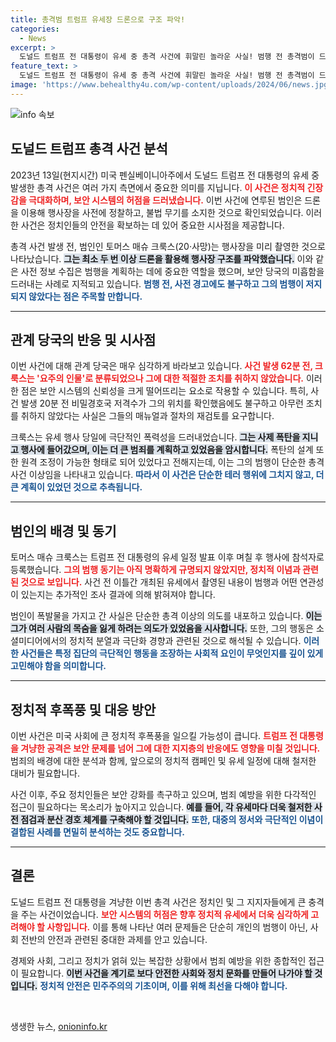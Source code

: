 ```yaml
---
title: 총격범 트럼프 유세장 드론으로 구조 파악!
categories:
  - News
excerpt: >
  도널드 트럼프 전 대통령이 유세 중 총격 사건에 휘말린 놀라운 사실! 범행 전 총격범이 드론으로 행사장을 정찰하며 구성한 위험한 계획이 밝혀졌다. 보안 허점 논란 속, 사전 경고에도 불구하고 막지 못한 이유는 무엇일까?
feature_text: >
  도널드 트럼프 전 대통령이 유세 중 총격 사건에 휘말린 놀라운 사실! 범행 전 총격범이 드론으로 행사장을 정찰하며 구성한 위험한 계획이 밝혀졌다. 보안 허점 논란 속, 사전 경고에도 불구하고 막지 못한 이유는 무엇일까?
image: 'https://www.behealthy4u.com/wp-content/uploads/2024/06/news.jpg'
---
```


<p><img src="https://www.behealthy4u.com/wp-content/uploads/2024/06/news.jpg" alt="info 속보" /></p>

<h2 data-ke-size="size26">도널드 트럼프 총격 사건 분석</h2>

<p data-ke-size="size16">2023년 13일(현지시간) 미국 펜실베이니아주에서 도널드 트럼프 전 대통령의 유세 중 발생한 총격 사건은 여러 가지 측면에서 중요한 의미를 지닙니다. <b><span style="color: #ee2323;">이 사건은 정치적 긴장감을 극대화하며, 보안 시스템의 허점을 드러냈습니다.</span></b> 이번 사건에 연루된 범인은 드론을 이용해 행사장을 사전에 정찰하고, 불법 무기를 소지한 것으로 확인되었습니다. 이러한 사건은 정치인들의 안전을 확보하는 데 있어 중요한 시사점을 제공합니다.</p>

<p data-ke-size="size16">총격 사건 발생 전, 범인인 토머스 매슈 크룩스(20·사망)는 행사장을 미리 촬영한 것으로 나타났습니다. <b><span style="background-color: #21538527;">그는 최소 두 번 이상 드론을 활용해 행사장 구조를 파악했습니다.</span></b> 이와 같은 사전 정보 수집은 범행을 계획하는 데에 중요한 역할을 했으며, 보안 당국의 미흡함을 드러내는 사례로 지적되고 있습니다. <b><span style="color: #1a5490;">범행 전, 사전 경고에도 불구하고 그의 범행이 저지되지 않았다는 점은 주목할 만합니다.</span></b></p>

<hr>

<h2 data-ke-size="size26">관계 당국의 반응 및 시사점</h2>

<p data-ke-size="size16">이번 사건에 대해 관계 당국은 매우 심각하게 바라보고 있습니다. <b><span style="color: #ee2323;">사건 발생 62분 전, 크룩스는 '요주의 인물'로 분류되었으나 그에 대한 적절한 조치를 취하지 않았습니다.</span></b> 이러한 점은 보안 시스템의 신뢰성을 크게 떨어뜨리는 요소로 작용할 수 있습니다. 특히, 사건 발생 20분 전 비밀경호국 저격수가 그의 위치를 확인했음에도 불구하고 아무런 조치를 취하지 않았다는 사실은 그들의 매뉴얼과 절차의 재검토를 요구합니다.</p>

<p data-ke-size="size16">크룩스는 유세 행사 당일에 극단적인 폭력성을 드러내었습니다. <b><span style="background-color: #21538527;">그는 사제 폭탄을 지니고 행사에 들어갔으며, 이는 더 큰 범죄를 계획하고 있었음을 암시합니다.</span></b> 폭탄의 설계 또한 원격 조정이 가능한 형태로 되어 있었다고 전해지는데, 이는 그의 범행이 단순한 총격 사건 이상임을 나타내고 있습니다. <b><span style="color: #1a5490;">따라서 이 사건은 단순한 테러 행위에 그치지 않고, 더 큰 계획이 있었던 것으로 추측됩니다.</span></b></p>

<hr>

<h2 data-ke-size="size26">범인의 배경 및 동기</h2>

<p data-ke-size="size16">토머스 매슈 크룩스는 트럼프 전 대통령의 유세 일정 발표 이후 며칠 후 행사에 참석자로 등록했습니다. <b><span style="color: #ee2323;">그의 범행 동기는 아직 명확하게 규명되지 않았지만, 정치적 이념과 관련된 것으로 보입니다.</span></b> 사건 전 이틀간 개최된 유세에서 촬영된 내용이 범행과 어떤 연관성이 있는지는 추가적인 조사 결과에 의해 밝혀져야 합니다.</p>

<p data-ke-size="size16">범인이 폭발물을 가지고 간 사실은 단순한 총격 이상의 의도를 내포하고 있습니다. <b><span style="background-color: #21538527;">이는 그가 여러 사람의 목숨을 잃게 하려는 의도가 있었음을 시사합니다.</span></b> 또한, 그의 행동은 소셜미디어에서의 정치적 분열과 극단화 경향과 관련된 것으로 해석될 수 있습니다. <b><span style="color: #1a5490;">이러한 사건들은 특정 집단의 극단적인 행동을 조장하는 사회적 요인이 무엇인지를 깊이 있게 고민해야 함을 의미합니다.</span></b></p>

<hr>

<h2 data-ke-size="size26">정치적 후폭풍 및 대응 방안</h2>

<p data-ke-size="size16">이번 사건은 미국 사회에 큰 정치적 후폭풍을 일으킬 가능성이 큽니다. <b><span style="color: #ee2323;">트럼프 전 대통령을 겨냥한 공격은 보안 문제를 넘어 그에 대한 지지층의 반응에도 영향을 미칠 것입니다.</span></b> 범죄의 배경에 대한 분석과 함께, 앞으로의 정치적 캠페인 및 유세 일정에 대해 철저한 대비가 필요합니다.</p>

<p data-ke-size="size16">사건 이후, 주요 정치인들은 보안 강화를 촉구하고 있으며, 범죄 예방을 위한 다각적인 접근이 필요하다는 목소리가 높아지고 있습니다. <b><span style="background-color: #21538527;">예를 들어, 각 유세마다 더욱 철저한 사전 점검과 분산 경호 체계를 구축해야 할 것입니다.</span></b> <b><span style="color: #1a5490;">또한, 대중의 정서와 극단적인 이념이 결합된 사례를 면밀히 분석하는 것도 중요합니다.</span></b></p>

<hr>

<h2 data-ke-size="size26">결론</h2>

<p data-ke-size="size16">도널드 트럼프 전 대통령을 겨냥한 이번 총격 사건은 정치인 및 그 지지자들에게 큰 충격을 주는 사건이었습니다. <b><span style="color: #ee2323;">보안 시스템의 허점은 향후 정치적 유세에서 더욱 심각하게 고려해야 할 사항입니다.</span></b> 이를 통해 나타난 여러 문제들은 단순히 개인의 범행이 아닌, 사회 전반의 안전과 관련된 중대한 과제를 안고 있습니다.</p>

<p data-ke-size="size16">경제와 사회, 그리고 정치가 얽혀 있는 복잡한 상황에서 범죄 예방을 위한 종합적인 접근이 필요합니다. <b><span style="background-color: #21538527;">이번 사건을 계기로 보다 안전한 사회와 정치 문화를 만들어 나가야 할 것입니다.</span></b> <b><span style="color: #1a5490;">정치적 안전은 민주주의의 기초이며, 이를 위해 최선을 다해야 합니다.</span></b></p>

<p data-ke-size="size16">&nbsp;</p>
생생한 뉴스, <a href="https://onioninfo.kr" rel="dofollow">onioninfo.kr</a>


